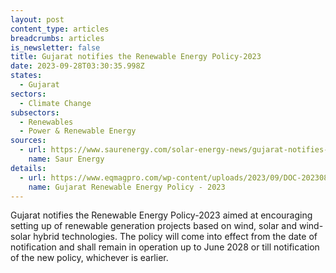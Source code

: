 ```yaml
---
layout: post
content_type: articles
breadcrumbs: articles
is_newsletter: false
title: Gujarat notifies the Renewable Energy Policy-2023
date: 2023-09-28T03:30:35.998Z
states:
  - Gujarat
sectors:
  - Climate Change
subsectors:
  - Renewables
  - Power & Renewable Energy
sources:
  - url: https://www.saurenergy.com/solar-energy-news/gujarat-notifies-renewable-energy-policy-2023-with-focus-on-wind-solar-hybrid-technologies
    name: Saur Energy
details:
  - url: https://www.eqmagpro.com/wp-content/uploads/2023/09/DOC-20230824-WA0016._compressed.pdf
    name: Gujarat Renewable Energy Policy - 2023
---
```

Gujarat notifies the Renewable Energy Policy-2023 aimed at encouraging setting up of renewable generation projects based on wind, solar and wind-solar hybrid technologies. The policy will come into effect from the date of notification and shall remain in operation up to June 2028 or till notification of the new policy, whichever is earlier.

